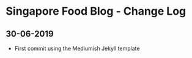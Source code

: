 # Singapore Food Blog - Change Log

## 30-06-2019

- First commit using the Mediumish Jekyll template
  